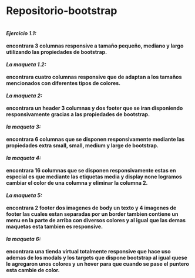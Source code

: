 # Repositorio-bootstrap
<br/>***Ejercicio 1.1:***<br/>
<br/>**encontrara 3 columnas responsive a tamaño pequeño, mediano y largo utilizando las propiedades de bootstrap.**<br/>
<br/>***La maqueta 1.2:***<br/>
<br/>**encontrara cuatro columnas responsive que de adaptan a los tamaños mencionados con diferentes tipos de colores.**<br/>
<br/>***La maqueta 2:***<br/>
<br/>**encontrara un header 3 columnas y dos footer que se iran disponiendo responsivamente gracias a las propiedades de bootstrap.**<br/>
<br/>***la maqueta 3:***<br/>
<br/>**encontrara 6 columnas que se disponen responsivamente mediante las propiedades extra small, small, medium y large de bootstrap.**<br/>
<br/>***la maqueta 4:***<br/>
<br/>**encontrara 16 columnas que se disponen responsivamente estas en especial es que mediante las etiquetas media y display none logramos cambiar el color de una columna y eliminar la columna 2.**<br/>
<br/>***La maqueta 5:***<br/>
<br/>**encontrara 2 footer dos imagenes de body un texto y 4 imagenes de footer las cuales estan separadas por un border tambien contiene un menu en
la parte de arriba con diversos colores y al igual que las demas maquetas esta tambien es responsive.**<br/>
<br/>***la maqueta 6:***<br/>
<br/>**encontrara una tienda virtual totalmente responsive que hace uso ademas de los modals y los targets que dispone bootstrap al igual quese le
agregaron unos colores y un hover para que cuando se pase el puntero esta cambie de color.**<br/>
